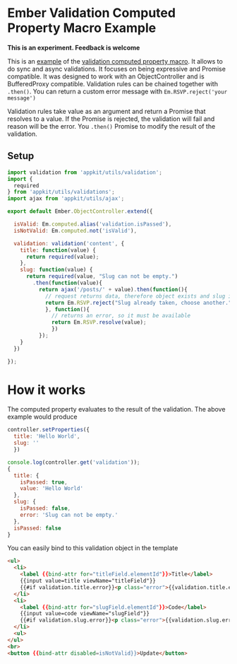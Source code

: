 # Ember Validation Computed Property Macro Example

**This is an experiment. Feedback is welcome**

This is an [example](http://taras.github.io/ember-validation-cpm-example/#/posts/hello-world/edit) of the
[validation computed property macro](/app/utils/validation.js). It allows to do sync and async validations.
It focuses on being expressive and Promise compatible. It was designed to work with an ObjectController and
is BufferedProxy compatible. Validation rules can be chained together with ```.then()```.
You can return a custom error message with ```Em.RSVP.reject('your message')```

Validation rules take value as an argument and return a Promise that resolves to a value. If the Promise is rejected,
the validation will fail and reason will be the error. You ```.then()``` Promise to modify the result of the validation.

## Setup

```javascript
import validation from 'appkit/utils/validation';
import {
  required
} from 'appkit/utils/validations';
import ajax from 'appkit/utils/ajax';

export default Ember.ObjectController.extend({

  isValid: Em.computed.alias('validation.isPassed'),
  isNotValid: Em.computed.not('isValid'),

  validation: validation('content', {
    title: function(value) {
      return required(value);
    },
    slug: function(value) {
      return required(value, "Slug can not be empty.")
        .then(function(value){
          return ajax('/posts/' + value).then(function(){
            // request returns data, therefore object exists and slug is not available
            return Em.RSVP.reject("Slug already taken, choose another.");
            }, function(){
              // returns an error, so it must be available
              return Em.RSVP.resolve(value);
              })
          });
    }
  })

});
```

# How it works

The computed property evaluates to the result of the validation. The above example would produce

```javascript
controller.setProperties({
  title: 'Hello World',
  slug: ''
  })

console.log(controller.get('validation'));
{
  title: {
    isPassed: true,
    value: 'Hello World'
  },
  slug: {
    isPassed: false,
    error: 'Slug can not be empty.'
  },
  isPassed: false
}
```

You can easily bind to this validation object in the template

```html
<ul>
  <li>
    <label {{bind-attr for="titleField.elementId"}}>Title</label>
    {{input value=title viewName="titleField"}}
    {{#if validation.title.error}}<p class="error">{{validation.title.error}}</p>{{/if}}
  </li>
  <li>
    <label {{bind-attr for="slugField.elementId"}}>Code</label>
    {{input value=code viewName="slugField"}}
    {{#if validation.slug.error}}<p class="error">{{validation.slug.error}}</p>{{/if}}
  </li>
  <ul>
</ul>
<br>
<button {{bind-attr disabled=isNotValid}}>Update</button>

```
